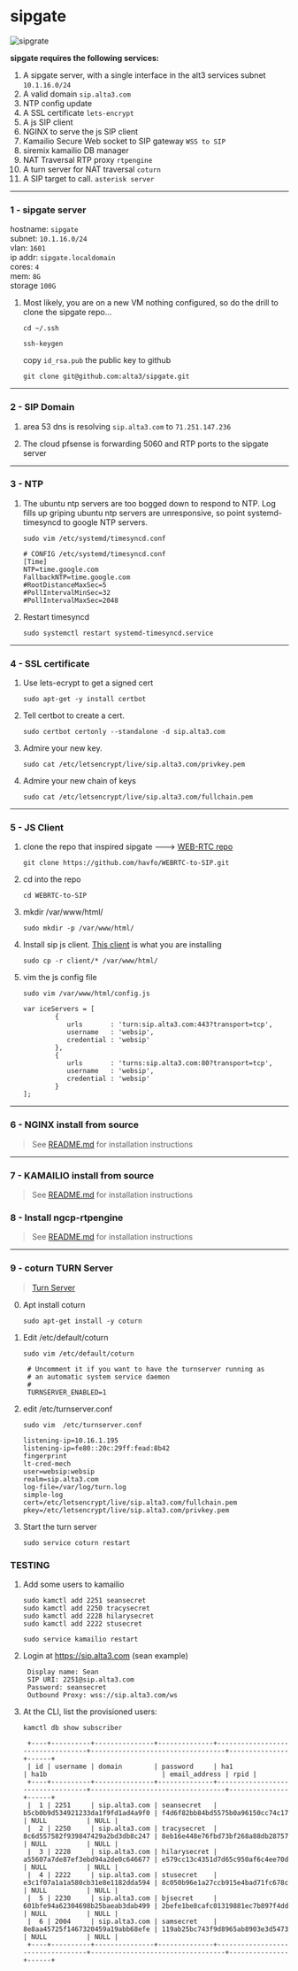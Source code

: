 # sipgate

![sipgrate](https://github.com/alta3/sipgate/blob/master/18.04/images/sipgate2.png)

**sipgate requires the following services:**

1. A sipgate server, with a single interface in the alt3 services subnet `10.1.16.0/24`
2. A valid domain `sip.alta3.com`
3. NTP config update
4. A SSL certificate `lets-encrypt`
5. A js SIP client
6. NGINX to serve the js SIP client
7. Kamailio Secure Web socket to SIP gateway `WSS to SIP`
8. siremix kamailio DB manager
9. NAT Traversal RTP proxy `rtpengine`
10. A turn server for NAT traversal  `coturn`
11. A SIP target to call. `asterisk server`


----
### 1 - sipgate server
hostname: `sipgate`  
subnet:  `10.1.16.0/24`  
vlan: `1601`  
ip addr: `sipgate.localdomain`  
cores: `4`  
mem: `8G`  
storage `100G`  

1. Most likely, you are on a new VM nothing configured, so do the drill to clone the sipgate repo...

    `cd ~/.ssh`
    
    `ssh-keygen`
    
    copy `id_rsa.pub` the public key to github    

    `git clone git@github.com:alta3/sipgate.git`

----
### 2 - SIP Domain
1. area 53 dns is resolving `sip.alta3.com` to `71.251.147.236`

0. The cloud pfsense is forwarding 5060 and RTP ports to the sipgate server

----
### 3 - NTP
1. The ubuntu ntp servers are too bogged down to respond to NTP. Log fills up griping ubuntu ntp servers are unresponsive, so point systemd-timesyncd to google NTP servers.

    `sudo vim /etc/systemd/timesyncd.conf`

       # CONFIG /etc/systemd/timesyncd.conf
       [Time]
       NTP=time.google.com
       FallbackNTP=time.google.com
       #RootDistanceMaxSec=5
       #PollIntervalMinSec=32
       #PollIntervalMaxSec=2048

0. Restart timesyncd

    `sudo systemctl restart systemd-timesyncd.service`

----
### 4 - SSL certificate

1. Use lets-ecrypt to get a signed cert

    `sudo apt-get -y install certbot`

0. Tell certbot to create a cert.

    `sudo certbot certonly --standalone -d sip.alta3.com`

0. Admire your new key.

    `sudo cat /etc/letsencrypt/live/sip.alta3.com/privkey.pem`

0. Admire your new chain of keys

    `sudo cat /etc/letsencrypt/live/sip.alta3.com/fullchain.pem`

----
### 5 - JS Client

1. clone the repo that inspired sipgate ---> [WEB-RTC repo](https://github.com/havfo/WEBRTC-to-SIP)

    `git clone https://github.com/havfo/WEBRTC-to-SIP.git`

0. cd into the repo

    `cd WEBRTC-to-SIP`

0. mkdir /var/www/html/

    `sudo mkdir -p /var/www/html/`
    
0. Install sip js client. [This client](https://github.com/havfo/SipCaller) is what you are installing

    `sudo cp -r client/* /var/www/html/`

0. vim the js config file

    `sudo vim /var/www/html/config.js`

       var iceServers = [
               {
                  urls       : 'turn:sip.alta3.com:443?transport=tcp',
                  username   : 'websip',
                  credential : 'websip'
               },
               {
                  urls       : 'turns:sip.alta3.com:80?transport=tcp',
                  username   : 'websip',
                  credential : 'websip'
               }
       ];


----
### 6 - NGINX install from source  
> See [README.md](https://github.com/alta3/sipgate/tree/master/nginx) for installation instructions

----
### 7 - KAMAILIO install from source  
> See [README.md](https://github.com/alta3/sipgate/blob/master/kamailio/README.md) for installation instructions

### 8 - Install ngcp-rtpengine  
> See [README.md](https://github.com/alta3/sipgate/blob/master/rtpengine/README.md) for installation instructions

----
### 9 - coturn TURN Server 
>[Turn Server](https://github.com/coturn/coturn)

0. Apt install coturn

    `sudo apt-get install -y coturn`

0. Edit /etc/default/coturn

    `sudo vim /etc/default/coturn`
    
        # Uncomment it if you want to have the turnserver running as
        # an automatic system service daemon
        #
        TURNSERVER_ENABLED=1    

0. edit /etc/turnserver.conf

    `sudo vim  /etc/turnserver.conf`
    
       listening-ip=10.16.1.195
       listening-ip=fe80::20c:29ff:fead:8b42
       fingerprint
       lt-cred-mech
       user=websip:websip
       realm=sip.alta3.com
       log-file=/var/log/turn.log
       simple-log
       cert=/etc/letsencrypt/live/sip.alta3.com/fullchain.pem
       pkey=/etc/letsencrypt/live/sip.alta3.com/privkey.pem

0. Start the turn server

    `sudo service coturn restart`  

### TESTING

1. Add some users to kamailio

    `sudo kamctl add 2251 seansecret`  
    `sudo kamctl add 2250 tracysecret`  
    `sudo kamctl add 2228 hilarysecret`  
    `sudo kamctl add 2222 stusecret`  
    
    `sudo service kamailio restart`  
    
0. Login at https://sip.alta3.com (sean example)

        Display name: Sean
        SIP URI: 2251@sip.alta3.com
        Password: seansecret
        Outbound Proxy: wss://sip.alta3.com/ws

0. At the CLI, list the provisioned users: 

    `kamctl db show subscriber`
    
        +----+----------+---------------+--------------+----------------------------------+----------------------------------+---------------+------+
        | id | username | domain        | password     | ha1                              | ha1b                             | email_address | rpid |
        +----+----------+---------------+--------------+----------------------------------+----------------------------------+---------------+------+
        |  1 | 2251     | sip.alta3.com | seansecret   | b5cb0b9d534921233da1f9fd1ad4a9f0 | f4d6f82bb84bd5575b0a96150cc74c17 | NULL          | NULL |
        |  2 | 2250     | sip.alta3.com | tracysecret  | 8c6d557582f939847429a2bd3db8c247 | 8eb16e448e76fbd73bf268a88db28757 | NULL          | NULL |
        |  3 | 2228     | sip.alta3.com | hilarysecret | a55607a7de87ef3ebd94a2de0c646677 | e579cc13c4351d7d65c950af6c4ee70d | NULL          | NULL |
        |  4 | 2222     | sip.alta3.com | stusecret    | e3c1f07a1a1a580cb31e8e1182dda594 | 8c050b96e1a27ccb915e4bad71fc678c | NULL          | NULL |
        |  5 | 2230     | sip.alta3.com | bjsecret     | 601bfe94a62304698b25baeab3dab499 | 2befe1be8cafc01319881ec7b897f4dd | NULL          | NULL |
        |  6 | 2004     | sip.alta3.com | samsecret    | 8e8aa45725f1467320459a19abb68efe | 119ab25bc743f9d8965ab8903e3d5473 | NULL          | NULL |
        +----+----------+---------------+--------------+----------------------------------+----------------------------------+---------------+------+
